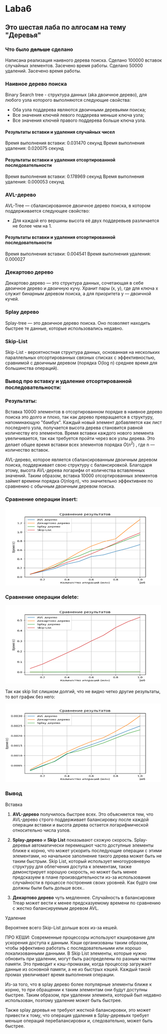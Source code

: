 # Laba6

## Это шестая лаба по алгосам на тему "Деревья"

### Что было ~~дальше~~ сделано
Написана реализация наивного дерева поиска. Сделано 100000 вставок случайных элементов. Засечено время работы. Сделано 50000 удалений. Засечено время работы.

### Наивное дерево поиска
Binary Search tree - структура данных (aka двоичное дерево), для любого узла которого выполняются следующие свойства:

- Оба узла поддерева являются двоичными деревьями поиска;
- Все значения ключей левого поддерева меньше ключа узла;
- Все значения ключей правого поддерева больше ключа узла.

#### Результаты вставки и удаления случайных чисел
Время выполнения вставки: 0.031470 секунд
Время выполнения удаления: 0.020075 секунд

#### Результаты вставки и удаления отсортированной последовательности
Время выполнения вставки: 0.178969 секунд
Время выполнения удаления: 0.000053 секунд


### AVL-дерево
AVL-Tree — сбалансированное двоичное дерево поиска, в котором поддерживается следующее свойство:
- Для каждой его вершины высота её двух поддеревьев различается не более чем на 1.

#### Результаты вставки и удаления отсортированной последовательности
Время выполнения вставки: 0.004541
Время выполнения удаления: 0.000027

### Декартово дерево
Декартово дерево — это структура данных, сочетающая в себе двоичное дерево и двоичную кучу. Хранит пары (x, y), где для ключа x служит бинарным деревом поиска, а для приоритета y — двоичной кучей.

### Splay дерево
Splay-tree — это двоичное дерево поиска. Оно позволяет находить быстрее те данные, которые использовались недавно.

### Skip-List
Skip-List - вероятностная структура данных, основанная на нескольких параллельных отсортированных связных списках с эффективностью, сравнимой с двоичным деревом (порядка O(log n) среднее время для большинства операций).


### Вывод про вставку и удаление отсортированной последовательности:

### Результаты:
Вставка 10000 элементов в отсортированном порядке в наивное дерево поиска это долго и плохо, так как дерево превращается в структуру, напоминающую "бамбук". Каждый новый элемент добавляется как лист последнего узла, получается высота дерева становится равной количеству его элементов. Время вставки каждого нового элемента увеличивается, так как требуется пройти через все узлы дерева. Это делает общее время вставки всех элементов порядка $O(n^2)$ , где n — количество вставок.

AVL-дерево, которое является сбалансированным двоичным деревом поиска, поддерживает свою структуру с балансировкой. Благодаря этому, высота AVL-дерева логарифм от количества вставленных значений. Таким образом, вставка 10000 отсортированных элементов займет времени порядка $O(n \log n)$, что значительно эффективнее по сравнению с обычным двоичным деревом поиска.


### Сравнение операции insert:

<img src = "./Pictures/Figure_1.png" width="500" height="250">

### Сравнение операции delete:

<img src = "./Pictures/Figure_2.png" width="500" height="250">

Так как skip list слишком долгий, что не видно четко другие результаты, то вот график без него:

<img src = "./Pictures/Figure_3.png" width="500" height="250">

### Вывод
Вставка
1. **AVL-дерево** получилось быстрее всех. Это объясняется тем, что AVL-дерево строго поддерживает балансировку после каждой операции вставки и высота дерева остается логарифмической относительно числа узлов.

2. **Splay-дерево** и **Skip List** показывают схожую скорость. Splay-деревья автоматически перемещают часто доступные элементы ближе к корню, что может ускорить последующие операции с этими элементами, но начальное заполнение такого дерева может быть не таким быстрым. Skip List, который использует многоуровневую структуру для облегчения доступа к элементам, также демонстрирует хорошую скорость, но может быть менее предсказуем в плане производительности из-за использования случайности в процессе построения своих уровней. Как будто они должны были быть дольше всех..

3. **Декартово дерево** чуть медленнее. Случайность в балансировке Treap может вести к менее предсказуемому времени по сравнению с жестко балансируемым деревом AVL.

Удаление

Вероятнее всего Skip-List дольше всех из-за кешей.

ПРО КЕШИ: Современные процессоры используют кэширование для ускорения доступа к данным. Кэши организованы таким образом, чтобы эффективно работать с последовательными или хорошо локализованными данными. В Skip List элементы, которые нужно обновить при удалении, могут быть распределены по разным частям памяти. Это приводит к кэш-промахам, когда процессор загружает данные из основной памяти, а не из быстрых кэшей. Каждый такой промах увеличивает время выполнения операции.

Из-за того, что в splay дерево более популярные элементы ближе к корню, то при обращении к таким элементам они будут доступны быстрее. Таким образом, при удалении элемента, который был недавно использован, поэтому удаление может быть быстрее.

Также splay деревья не требуют жесткой балансировки, это может привести к тому, что операция удаления в Splay-деревьях требует меньше операций перебалансировки и, следовательно, может быть быстрее.

